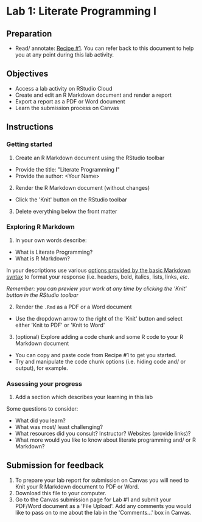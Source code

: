 # Lab 1: Literate Programming I

<!-- NOTE: 
You can preview this README.md document by clicking the 'Preview' button 
in the RStudio toolbar. The rendered document will appear in the 'Viewer' pane to 
the right as a formatted report.
-->

## Preparation

- Read/ annotate: [Recipe \#1](https://lin380.github.io/tadr/articles/recipe_1.html). You can refer back to this document to help you at any point during this lab activity.

## Objectives

- Access a lab activity on RStudio Cloud
- Create and edit an R Markdown document and render a report
- Export a report as a PDF or Word document
- Learn the submission process on Canvas

## Instructions

### Getting started

1. Create an R Markdown document using the RStudio toolbar
  - Provide the title: "Literate Programming I"
  - Provide the author: \<Your Name\>
2. Render the R Markdown document (without changes)
  - Click the 'Knit' button on the RStudio toolbar

3. Delete everything below the front matter

### Exploring R Markdown

1. In your own words describe:

- What is Literate Programming?
- What is R Markdown?

In your descriptions use various [options provided by the basic Markdown syntax](https://rmarkdown.rstudio.com/authoring_basics.html) to format your response (i.e. headers, bold, italics, lists, links, *etc*.

*Remember: you can preview your work at any time by clicking the 'Knit' button in the RStudio toolbar*

2. Render the `.Rmd` as a PDF or a Word document
  - Use the dropdown arrow to the right of the 'Knit' button and select either 'Knit to PDF' or 'Knit to Word'

3. (optional) Explore adding a code chunk and some R code to your R Markdown document
  - You can copy and paste code from Recipe #1 to get you started.
  - Try and manipulate the code chunk options (i.e. hiding code and/ or output), for example.

### Assessing your progress

1. Add a section which describes your learning in this lab

Some questions to consider: 

  - What did you learn?
  - What was most/ least challenging?
  - What resources did you consult? Instructor? Websites (provide links)?
  - What more would you like to know about literate programming and/ or R Markdown?

## Submission for feedback

1. To prepare your lab report for submission on Canvas you will need to Knit your R Markdown document to PDF or Word. 
2. Download this file to your computer.
3. Go to the Canvas submission page for Lab #1 and submit your PDF/Word document as a 'File Upload'. Add any comments you would like to pass on to me about the lab in the 'Comments...' box in Canvas.
